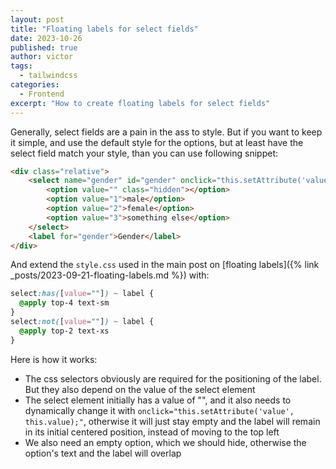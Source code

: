 ```yaml
---
layout: post
title: "Floating labels for select fields"
date: 2023-10-26
published: true
author: victor
tags:
  - tailwindcss
categories:
  - Frontend
excerpt: "How to create floating labels for select fields"
---
```


Generally, select fields are a pain in the ass to style.
But if you want to keep it simple, and use the default style for the options, but at least have the select field match your style, than you can use following snippet:

```html
<div class="relative">
    <select name="gender" id="gender" onclick="this.setAttribute('value', this.value);" value="">
        <option value="" class="hidden"></option>
        <option value="1">male</option>
        <option value="2">female</option>
        <option value="3">something else</option>
    </select>
    <label for="gender">Gender</label>
</div>
```

And extend the `style.css` used in the main post on [floating labels]({% link _posts/2023-09-21-floating-labels.md %}) with:
```css
select:has([value=""]) ~ label {
  @apply top-4 text-sm
}
select:not([value=""]) ~ label {
  @apply top-2 text-xs
}
```

Here is how it works:
* The css selectors obviously are required for the positioning of the label. But they also depend on the value of the select element
* The select element initially has a value of "", and it also needs to dynamically change it with `onclick="this.setAttribute('value', this.value);"`, otherwise it will just stay empty and the label will remain in its initial centered position, instead of moving to the top left
* We also need an empty option, which we should hide, otherwise the option's text and the label will overlap
